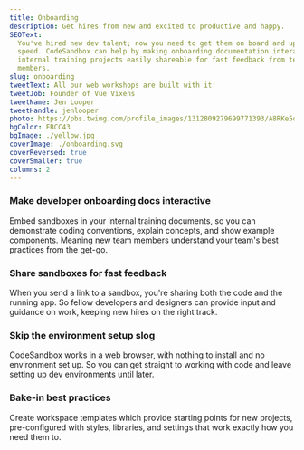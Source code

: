 ```yaml
---
title: Onboarding
description: Get hires from new and excited to productive and happy.
SEOText:
  You've hired new dev talent; now you need to get them on board and up to
  speed. CodeSandbox can help by making onboarding documentation interactive and
  internal training projects easily shareable for fast feedback from team
  members.
slug: onboarding
tweetText: All our web workshops are built with it!
tweetJob: Founder of Vue Vixens
tweetName: Jen Looper
tweetHandle: jenlooper
photo: https://pbs.twimg.com/profile_images/1312809279699771393/A8RKe5qM_200x200.jpg
bgColor: FBCC43
bgImage: ./yellow.jpg
coverImage: ./onboarding.svg
coverReversed: true
coverSmaller: true
columns: 2
---
```


<div>

### Make developer onboarding docs interactive

Embed sandboxes in your internal training documents, so you can demonstrate
coding conventions, explain concepts, and show example components. Meaning new
team members understand your team's best practices from the get-go.

</div>

<div>

### Share sandboxes for fast feedback

When you send a link to a sandbox, you're sharing both the code and the running
app. So fellow developers and designers can provide input and guidance on work,
keeping new hires on the right track.

</div>

<div>

### Skip the environment setup slog

CodeSandbox works in a web browser, with nothing to install and no environment
set up. So you can get straight to working with code and leave setting up dev
environments until later.

</div>

<div>

### Bake-in best practices

Create workspace templates which provide starting points for new projects,
pre-configured with styles, libraries, and settings that work exactly how you
need them to.

</div>
